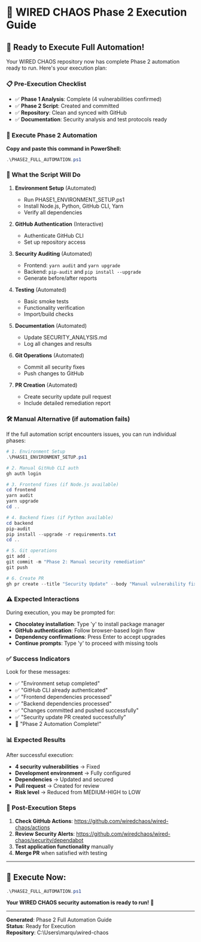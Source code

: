 # 🚀 WIRED CHAOS Phase 2 Execution Guide

## 🎯 **Ready to Execute Full Automation!**

Your WIRED CHAOS repository now has complete Phase 2 automation ready to run. Here's your execution plan:

### **📋 Pre-Execution Checklist**
- ✅ **Phase 1 Analysis**: Complete (4 vulnerabilities confirmed)
- ✅ **Phase 2 Script**: Created and committed 
- ✅ **Repository**: Clean and synced with GitHub
- ✅ **Documentation**: Security analysis and test protocols ready

### **🚀 Execute Phase 2 Automation**

**Copy and paste this command in PowerShell:**

```powershell
.\PHASE2_FULL_AUTOMATION.ps1
```

### **🔄 What the Script Will Do**

1. **Environment Setup** (Automated)
   - Run PHASE1_ENVIRONMENT_SETUP.ps1
   - Install Node.js, Python, GitHub CLI, Yarn
   - Verify all dependencies

2. **GitHub Authentication** (Interactive)
   - Authenticate GitHub CLI
   - Set up repository access

3. **Security Auditing** (Automated)
   - Frontend: `yarn audit` and `yarn upgrade`
   - Backend: `pip-audit` and `pip install --upgrade`
   - Generate before/after reports

4. **Testing** (Automated)
   - Basic smoke tests
   - Functionality verification
   - Import/build checks

5. **Documentation** (Automated)
   - Update SECURITY_ANALYSIS.md
   - Log all changes and results

6. **Git Operations** (Automated)
   - Commit all security fixes
   - Push changes to GitHub

7. **PR Creation** (Automated)
   - Create security update pull request
   - Include detailed remediation report

### **🛠️ Manual Alternative (if automation fails)**

If the full automation script encounters issues, you can run individual phases:

```powershell
# 1. Environment Setup
.\PHASE1_ENVIRONMENT_SETUP.ps1

# 2. Manual GitHub CLI auth
gh auth login

# 3. Frontend fixes (if Node.js available)
cd frontend
yarn audit
yarn upgrade
cd ..

# 4. Backend fixes (if Python available)  
cd backend
pip-audit
pip install --upgrade -r requirements.txt
cd ..

# 5. Git operations
git add .
git commit -m "Phase 2: Manual security remediation"
git push

# 6. Create PR
gh pr create --title "Security Update" --body "Manual vulnerability fixes"
```

### **⚠️ Expected Interactions**

During execution, you may be prompted for:
- **Chocolatey installation**: Type 'y' to install package manager
- **GitHub authentication**: Follow browser-based login flow
- **Dependency confirmations**: Press Enter to accept upgrades
- **Continue prompts**: Type 'y' to proceed with missing tools

### **✅ Success Indicators**

Look for these messages:
- ✅ "Environment setup completed"
- ✅ "GitHub CLI already authenticated" 
- ✅ "Frontend dependencies processed"
- ✅ "Backend dependencies processed"
- ✅ "Changes committed and pushed successfully"
- ✅ "Security update PR created successfully"
- 🎉 "Phase 2 Automation Complete!"

### **📊 Expected Results**

After successful execution:
- **4 security vulnerabilities** → Fixed
- **Development environment** → Fully configured
- **Dependencies** → Updated and secured
- **Pull request** → Created for review
- **Risk level** → Reduced from MEDIUM-HIGH to LOW

### **🔗 Post-Execution Steps**

1. **Check GitHub Actions**: https://github.com/wiredchaos/wired-chaos/actions
2. **Review Security Alerts**: https://github.com/wiredchaos/wired-chaos/security/dependabot
3. **Test application functionality** manually
4. **Merge PR** when satisfied with testing

---

## **🚀 Execute Now:**

```powershell
.\PHASE2_FULL_AUTOMATION.ps1
```

**Your WIRED CHAOS security automation is ready to run!** 🎯

---
**Generated**: Phase 2 Full Automation Guide  
**Status**: Ready for Execution  
**Repository**: C:\Users\marqu\wired-chaos